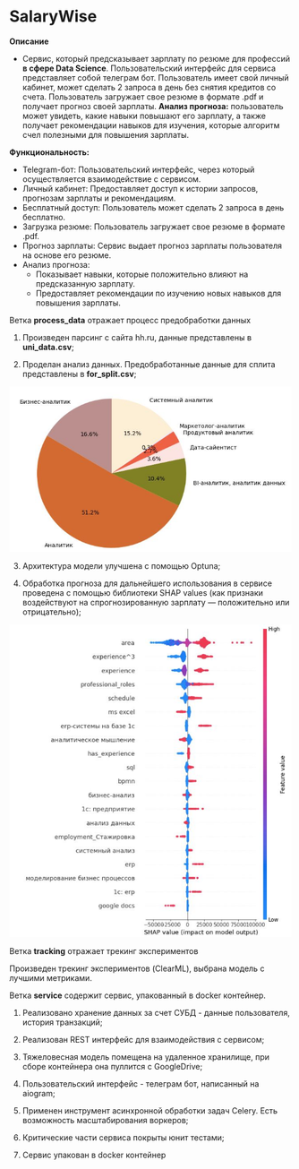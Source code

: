 # SalaryWise

**Описание**

* Cервис, который предсказывает зарплату по резюме для профессий **в сфере Data Science**. Пользовательский интерфейс для сервиса представляет собой телеграм бот. Пользователь имеет свой личный кабинет, может сделать 2 запроса в день без снятия кредитов со счета. Пользователь загружает свое резюме в формате .pdf и получает прогноз своей зарплаты. **Анализ прогноза:** пользователь может увидеть, какие навыки повышают его зарплату, а также получает рекомендации навыков для изучения, которые алгоритм счел полезными для повышения зарплаты. 


**Функциональность:**

* Telegram-бот: Пользовательский интерфейс, через который осуществляется взаимодействие с сервисом. 
* Личный кабинет: Предоставляет доступ к истории запросов, прогнозам зарплаты и рекомендациям.
* Бесплатный доступ: Пользователь может сделать 2 запроса в день бесплатно.
* Загрузка резюме: Пользователь загружает свое резюме в формате .pdf.
* Прогноз зарплаты: Сервис выдает прогноз зарплаты пользователя на основе его резюме.
* Анализ прогноза: 
    * Показывает навыки, которые положительно влияют на предсказанную зарплату.
    * Предоставляет рекомендации по изучению новых навыков для повышения зарплаты. 


Ветка **process_data** отражает процесс предобработки данных 

1. Произведен парсинг с сайта hh.ru, данные представлены в **uni_data.csv**;

2. Проделан анализ данных. Предобработанные данные для сплита представлены в **for_split.csv**;

![](images/profs.jpg)

3. Архитектура модели улучшена с помощью Optuna;

4. Обработка прогноза для дальнейшего использования в сервисе проведена с помощью библиотеки SHAP values (как признаки воздействуют на спрогнозированную зарплату — положительно или отрицательно);

![Вклад признаков](images/shap.jpg)

Ветка **tracking** отражает трекинг экспериментов

Произведен трекинг экспериментов (ClearML), выбрана модель с лучшими метриками.

Ветка **service** содержит сервис, упакованный в docker контейнер. 

1. Реализовано хранение данных за счет СУБД - данные пользователя, история транзакций;

2. Реализован REST интерфейс для взаимодействия с сервисом;

3. Тяжеловесная модель помещена на удаленное хранилище, при сборе контейнера она пуллится с GoogleDrive;

4. Пользовательский интерфейс - телеграм бот, написанный на aiogram;

5. Применен инструмент асинхронной обработки задач Celery. Есть возможность масштабирования воркеров;

6. Критические части сервиса покрыты юнит тестами;

7. Сервис упакован в docker контейнер
